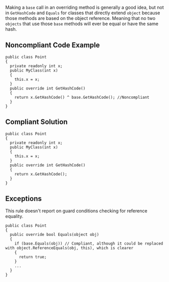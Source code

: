 
Making a `base` call in an overriding method is generally a good idea, but not in `GetHashCode` and `Equals` for classes that directly extend `object` because those methods are based on the object reference. Meaning that no two `objects` that use those `base` methods will ever be equal or have the same hash.

## Noncompliant Code Example


    public class Point
    {
      private readonly int x;
      public MyClass(int x)
      {
        this.x = x;
      }
      public override int GetHashCode()
      {
        return x.GetHashCode() ^ base.GetHashCode(); //Noncompliant
      }
    }


## Compliant Solution


    public class Point
    {
      private readonly int x;
      public MyClass(int x)
      {
        this.x = x;
      }
      public override int GetHashCode()
      {
        return x.GetHashCode();
      }
    }


## Exceptions

This rule doesn't report on guard conditions checking for reference equality.


    public class Point
    {
      public override bool Equals(object obj)
      {
        if (base.Equals(obj)) // Compliant, although it could be replaced with object.ReferenceEquals(obj, this), which is clearer
        {
          return true;
        }
        ...
      }
    }

